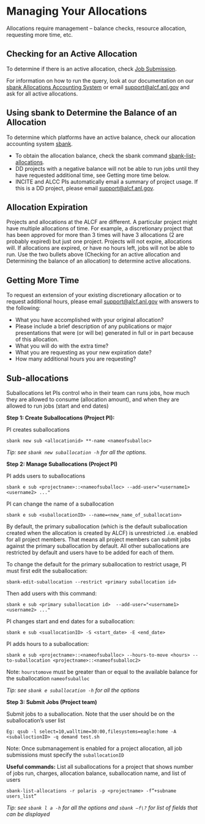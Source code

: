 # Managing Your Allocations
Allocations require management – balance checks, resource allocation, requesting more time, etc.

## Checking for an Active Allocation
To determine if there is an active allocation, check [Job Submission](../../running-jobs/job-and-queue-scheduling.md#qsub).

For information on how to run the query, look at our documentation on our [sbank Allocations Accounting System](sbank-allocation-accounting-system.md) or email [support@alcf.anl.gov](mailto:support@alcf.anl.gov) and ask for all active allocations.

## Using sbank to Determine the Balance of an Allocation
To determine which platforms have an active balance, check our allocation accounting system [sbank](sbank-allocation-accounting-system.md).

- To obtain the allocation balance, check the sbank command [sbank-list-allocations](not_in_nav/sbank-list-allocations.md).
- DD projects with a negative balance will not be able to run jobs until they have requested additional time, see Getting more time below.
- INCITE and ALCC PIs automatically email a summary of project usage.  If this is a DD project, please email [support@alcf.anl.gov](mailto:support@alcf.anl.gov).

## Allocation Expiration
Projects and allocations at the ALCF are different.  A particular project might have multiple allocations of time. For example, a discretionary project that has been approved for more than 3 times will have 3 allocations (2 are probably expired) but just one project. Projects will not expire, allocations will. If allocations are expired, or have no hours left, jobs will not be able to run. Use the two bullets above (Checking for an active allocation and Determining the balance of an allocation) to determine active allocations.

## Getting More Time
To request an extension of your existing discretionary allocation or to request additional hours, please email [support@alcf.anl.gov](mailto:support@alcf.anl.gov) with answers to the following:

- What you have accomplished with your original allocation?
- Please include a brief description of any publications or major presentations that were (or will be) generated in full or in part because of this allocation.
- What you will do with the extra time?
- What you are requesting as your new expiration date?
- How many additional hours you are requesting?

## Sub-allocations
Suballocations let PIs control who in their team can runs jobs, how much they are allowed to consume (allocation amount), and when they are allowed to run jobs (start and end dates)

**Step 1: Create Suballocations (Project PI):**

PI creates suballocations 

`sbank new sub <allocationid> **-name <nameofsuballoc>`

*Tip: see `sbank new suballocation -h` for all the options.* 

**Step 2: Manage Suballocations (Project PI)**

PI adds users to suballocations

`sbank e sub <projectname>::<nameofsuballoc> --add-user="<username1> <username2> ..."`

PI can change the name of a suballocation 

`sbank e sub <suballocationID> --name=<new_name_of_suballocation>`

By default, the primary suballocation (which is the default suballocation created when the allocation is created by ALCF) is unrestricted .i.e. enabled for all project members.  That means all project members can submit jobs against the primary suballocation by default. All other suballocations are restricted by default and users have to be added for each of them.

To change the default for the primary suballocation to restrict usage, PI must first edit the suballocation:

`sbank-edit-suballocation --restrict <primary suballocation id>`

Then add users with this command:

`sbank e sub <primary suballocation id>  --add-user="<username1> <username2> ..."`

PI changes start and end dates for a suballocation:

`sbank e sub <suallocationID> -S <start_date> -E <end_date>`
 
PI adds hours to a suballocation:

`sbank e sub <projectname>::<nameofsuballoc> --hours-to-move <hours> --to-suballocation <projectname>::<nameofsuballoc2>`

Note: `hourstomove` must be greater than or equal to the available balance for the suballocation `nameofsuballoc`

*Tip: see `sbank e suballocation -h` for all the options*

**Step 3: Submit Jobs  (Project team)**

Submit jobs to a suballocation. Note that the user should be on the suballocation’s user list 

`Eg: qsub -l select=10,walltime=30:00,filesystems=eagle:home -A <suballoctionID> -q demand test.sh`

Note: Once submanagement is enabled for a project allocation, all job submissions must specify the `suballocationID`

**Useful commands:**
List all suballocations for a project that shows number of jobs run, charges, allocation balance, suballocation name, and list of users

`sbank-list-allocations -r polaris -p <projectname> -f”+subname users_list”`

*Tip: see `sbank l a -h` for all the options and `sbank –f\?` for list of fields that can be displayed* 
